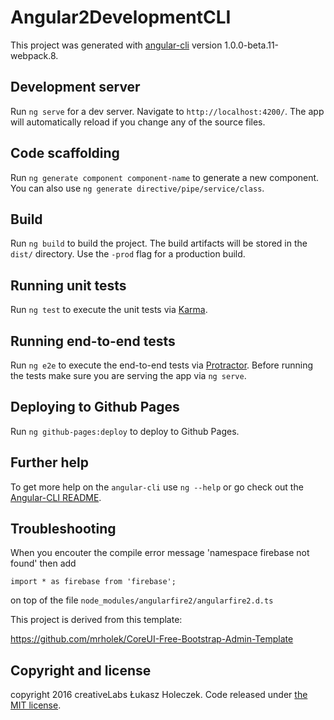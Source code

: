 # Angular2DevelopmentCLI

This project was generated with [angular-cli](https://github.com/angular/angular-cli) version 1.0.0-beta.11-webpack.8.

## Development server
Run `ng serve` for a dev server. Navigate to `http://localhost:4200/`. The app will automatically reload if you change any of the source files.

## Code scaffolding

Run `ng generate component component-name` to generate a new component. You can also use `ng generate directive/pipe/service/class`.

## Build

Run `ng build` to build the project. The build artifacts will be stored in the `dist/` directory. Use the `-prod` flag for a production build.

## Running unit tests

Run `ng test` to execute the unit tests via [Karma](https://karma-runner.github.io).

## Running end-to-end tests

Run `ng e2e` to execute the end-to-end tests via [Protractor](http://www.protractortest.org/). 
Before running the tests make sure you are serving the app via `ng serve`.

## Deploying to Github Pages

Run `ng github-pages:deploy` to deploy to Github Pages.

## Further help

To get more help on the `angular-cli` use `ng --help` or go check out the [Angular-CLI README](https://github.com/angular/angular-cli/blob/master/README.md).

## Troubleshooting

When you encouter the compile error message 'namespace firebase not found' then add

`import * as firebase from 'firebase';`

on top of the file `node_modules/angularfire2/angularfire2.d.ts` 


This project is derived from this template:

https://github.com/mrholek/CoreUI-Free-Bootstrap-Admin-Template

## Copyright and license

copyright 2016 creativeLabs Łukasz Holeczek. Code released under [the MIT license](https://github.com/mrholek/CoreUI-Free-Bootstrap-Admin-Template/blob/master/LICENSE).
